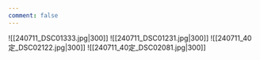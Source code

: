 ```yaml
---
comment: false
---
```


![[240711_DSC01333.jpg|300]]
![[240711_DSC01231.jpg|300]]
![[240711_40定_DSC02122.jpg|300]]
![[240711_40定_DSC02081.jpg|300]]
